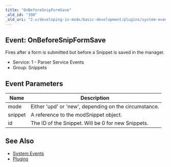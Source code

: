 ```yaml
---
title: "OnBeforeSnipFormSave"
_old_id: "390"
_old_uri: "2.x/developing-in-modx/basic-development/plugins/system-events/onbeforesnipformsave"
---
```


## Event: OnBeforeSnipFormSave

Fires after a form is submitted but before a Snippet is saved in the manager.

- Service: 1 - Parser Service Events
- Group: Snippets

## Event Parameters

| Name    | Description                                           |
| ------- | ----------------------------------------------------- |
| mode    | Either 'upd' or 'new', depending on the circumstance. |
| snippet | A reference to the modSnippet object.                 |
| id      | The ID of the Snippet. Will be 0 for new Snippets.    |

## See Also

- [System Events](extending-modx/plugins/system-events "System Events")
- [Plugins](extending-modx/plugins "Plugins")
